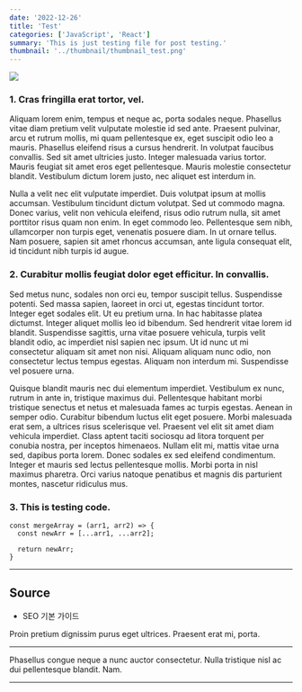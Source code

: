 ```yaml
---
date: '2022-12-26'
title: 'Test'
categories: ['JavaScript', 'React']
summary: 'This is just testing file for post testing.'
thumbnail: '../thumbnail/thumbnail_test.png'
---
```


<img src="../thumbnail/thumbnail_test.png">

### 1. Cras fringilla erat tortor, vel.

Aliquam lorem enim, tempus et neque ac, porta sodales neque. Phasellus vitae diam pretium velit vulputate molestie id sed ante. Praesent pulvinar, arcu et rutrum mollis, mi quam pellentesque ex, eget suscipit odio leo a mauris. Phasellus eleifend risus a cursus hendrerit. In volutpat faucibus convallis. Sed sit amet ultricies justo. Integer malesuada varius tortor. Mauris feugiat sit amet eros eget pellentesque. Mauris molestie consectetur blandit. Vestibulum dictum lorem justo, nec aliquet est interdum in.

Nulla a velit nec elit vulputate imperdiet. Duis volutpat ipsum at mollis accumsan. Vestibulum tincidunt dictum volutpat. Sed ut commodo magna. Donec varius, velit non vehicula eleifend, risus odio rutrum nulla, sit amet porttitor risus quam non enim. In eget commodo leo. Pellentesque sem nibh, ullamcorper non turpis eget, venenatis posuere diam. In ut ornare tellus. Nam posuere, sapien sit amet rhoncus accumsan, ante ligula consequat elit, id tincidunt nibh turpis id augue.

### 2. Curabitur mollis feugiat dolor eget efficitur. In convallis.

Sed metus nunc, sodales non orci eu, tempor suscipit tellus. Suspendisse potenti. Sed massa sapien, laoreet in orci ut, egestas tincidunt tortor. Integer eget sodales elit. Ut eu pretium urna. In hac habitasse platea dictumst. Integer aliquet mollis leo id bibendum. Sed hendrerit vitae lorem id blandit. Suspendisse sagittis, urna vitae posuere vehicula, turpis velit blandit odio, ac imperdiet nisl sapien nec ipsum. Ut id nunc ut mi consectetur aliquam sit amet non nisi. Aliquam aliquam nunc odio, non consectetur lectus tempus egestas. Aliquam non interdum mi. Suspendisse vel posuere urna.

Quisque blandit mauris nec dui elementum imperdiet. Vestibulum ex nunc, rutrum in ante in, tristique maximus dui. Pellentesque habitant morbi tristique senectus et netus et malesuada fames ac turpis egestas. Aenean in semper odio. Curabitur bibendum luctus elit eget posuere. Morbi malesuada erat sem, a ultrices risus scelerisque vel. Praesent vel elit sit amet diam vehicula imperdiet. Class aptent taciti sociosqu ad litora torquent per conubia nostra, per inceptos himenaeos. Nullam elit mi, mattis vitae urna sed, dapibus porta lorem. Donec sodales ex sed eleifend condimentum. Integer et mauris sed lectus pellentesque mollis. Morbi porta in nisl maximus pharetra. Orci varius natoque penatibus et magnis dis parturient montes, nascetur ridiculus mus.

### 3. This is testing code.

```
const mergeArray = (arr1, arr2) => {
  const newArr = [...arr1, ...arr2];

  return newArr;
}
```

---

## Source

- SEO 기본 가이드

  [<Google>](https://google.com)

Proin pretium dignissim purus eget ultrices. Praesent erat mi, porta.

---

Phasellus congue neque a nunc auctor consectetur. Nulla tristique nisl ac dui pellentesque blandit. Nam.

---
